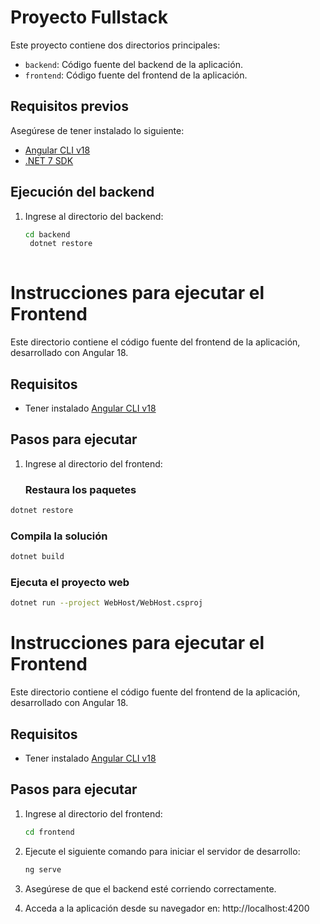 # Proyecto Fullstack

Este proyecto contiene dos directorios principales:

- `backend`: Código fuente del backend de la aplicación.
- `frontend`: Código fuente del frontend de la aplicación.

## Requisitos previos

Asegúrese de tener instalado lo siguiente:

- [Angular CLI v18](https://angular.io/cli)
- [.NET 7 SDK](https://dotnet.microsoft.com/en-us/download/dotnet/7.0)

## Ejecución del backend

1. Ingrese al directorio del backend:

   ```bash
   cd backend
    dotnet restore
    
# Instrucciones para ejecutar el Frontend

Este directorio contiene el código fuente del frontend de la aplicación, desarrollado con Angular 18.

## Requisitos

- Tener instalado [Angular CLI v18](https://angular.io/cli)

## Pasos para ejecutar

1. Ingrese al directorio del frontend:

   ### Restaura los paquetes
```bash
dotnet restore
```

### Compila la solución
```bash
dotnet build
```

### Ejecuta el proyecto web
```bash
dotnet run --project WebHost/WebHost.csproj
```

# Instrucciones para ejecutar el Frontend

Este directorio contiene el código fuente del frontend de la aplicación, desarrollado con Angular 18.

## Requisitos

- Tener instalado [Angular CLI v18](https://angular.io/cli)

## Pasos para ejecutar

1. Ingrese al directorio del frontend:

   ```bash
   cd frontend
    ```
    
2. Ejecute el siguiente comando para iniciar el servidor de desarrollo:

    ```bash
    ng serve
    ```

3. Asegúrese de que el backend esté corriendo correctamente.

3. Acceda a la aplicación desde su navegador en:
    http://localhost:4200